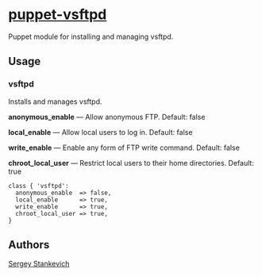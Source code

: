 [puppet-vsftpd](https://github.com/stankevich/puppet-vsftpd)
======

Puppet module for installing and managing vsftpd.

## Usage

### vsftpd

Installs and manages vsftpd.

**anonymous_enable** — Allow anonymous FTP. Default: false

**local_enable** — Allow local users to log in. Default: false

**write_enable** — Enable any form of FTP write command. Default: false

**chroot_local_user** — Restrict local users to their home directories. Default: true

	class { 'vsftpd':
	  anonymous_enable  => false,
	  local_enable      => true,
	  write_enable      => true,
	  chroot_local_user => true,
	}

## Authors

[Sergey Stankevich](https://github.com/stankevich)
